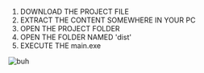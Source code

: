1. DOWNLOAD THE PROJECT FILE
2. EXTRACT THE CONTENT SOMEWHERE IN YOUR PC
3. OPEN THE PROJECT FOLDER
4. OPEN THE FOLDER NAMED 'dist'
5. EXECUTE THE main.exe

![buh](https://github.com/FlamingoLindo/MOVIE_GUI/assets/101421364/ac28ee4d-4ab2-4706-9bb7-18459fddaa57)






